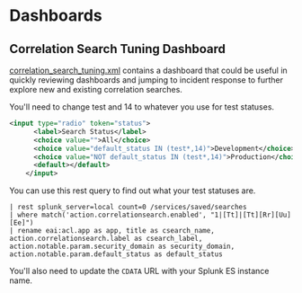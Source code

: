 # Dashboards 

## Correlation Search Tuning Dashboard 

[correlation_search_tuning.xml](Dashboards/correlation_search_tuning.xml) contains a dashboard that could be useful in quickly reviewing dashboards and jumping to incident response to further explore new and existing correlation searches. 

You'll need to change test and 14 to whatever you use for test statuses.

```xml
<input type="radio" token="status">
      <label>Search Status</label>
      <choice value="">All</choice>
      <choice value="default_status IN (test*,14)">Development</choice>
      <choice value="NOT default_status IN (test*,14)">Production</choice>
      <default></default>
    </input>
```

You can use this rest query to find out what your test statuses are. 

```
| rest splunk_server=local count=0 /services/saved/searches 
| where match('action.correlationsearch.enabled', "1|[Tt]|[Tt][Rr][Uu][Ee]") 
| rename eai:acl.app as app, title as csearch_name, action.correlationsearch.label as csearch_label, action.notable.param.security_domain as security_domain, action.notable.param.default_status as default_status 
```

You'll also need to update the `CDATA` URL with your Splunk ES instance name. 
